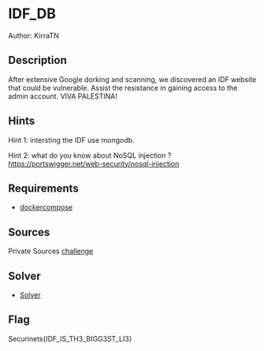 # IDF_DB

Author: KirraTN

## Description

After extensive Google dorking and scanning, we discovered an IDF website that could be vulnerable. Assist the resistance in gaining access to the admin account.
VIVA PALESTINA!

## Hints
Hint 1:
intersting the IDF use mongodb.

Hint 2: 
what do you know about NoSQL injection ?
https://portswigger.net/web-security/nosql-injection

## Requirements
- [dockercompose](./docker-compose.yml)

## Sources
Private Sources
[challenge](./app)

## Solver
- [Solver](./IDF_DB_solution.pdf)

## Flag
Securinets{IDF_IS_TH3_BIGG3ST_LI3}
